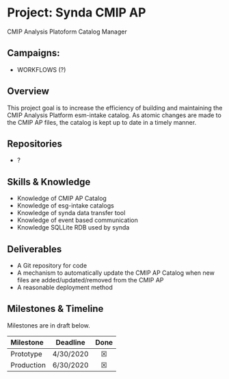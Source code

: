 # Project: Synda CMIP AP

CMIP Analysis Platoform Catalog Manager

## Campaigns:

- WORKFLOWS (?)

## Overview

This project goal is to increase the efficiency of building and maintaining the CMIP Analysis Platform esm-intake catalog.  As atomic changes are made to the CMIP AP files, the catalog is kept up to date in a timely manner.

## Repositories

- ?

## Skills & Knowledge

- Knowledge of CMIP AP Catalog
- Knowledge of esg-intake catalogs
- Knowledge of synda data transfer tool
- Knowledge of event based communication
- Knowledge SQLLite RDB used by synda

## Deliverables

- A Git repository for code
- A mechanism to automatically update the CMIP AP Catalog when new files are added/updated/removed from the CMIP AP
- A reasonable deployment method

## Milestones & Timeline

Milestones are in draft below. 

| Milestone     | Deadline  | Done    |
|:--------------|:---------:|:-------:|
| Prototype     | 4/30/2020 | &#9746; |
| Production    | 6/30/2020 | &#9746; |
